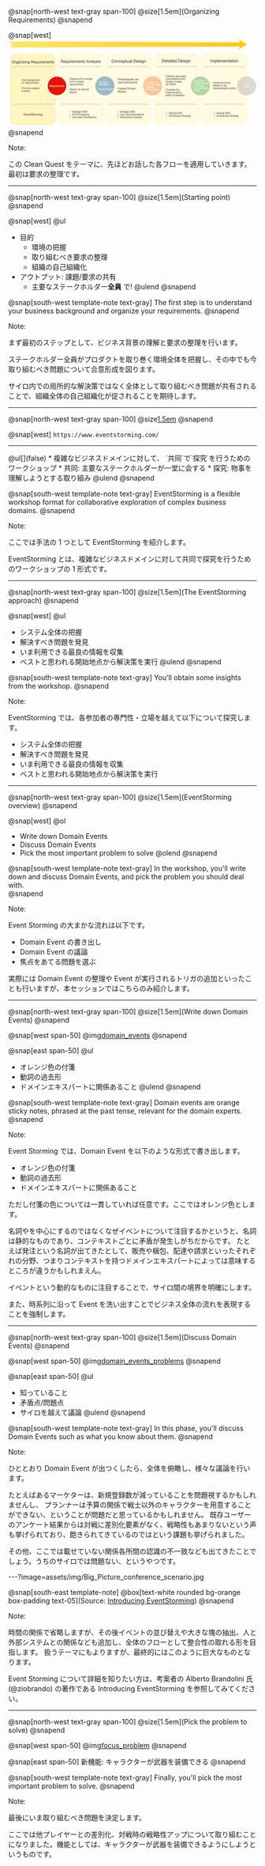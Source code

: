 @snap[north-west text-gray span-100]
@size[1.5em](Organizing Requirements)
@snapend

@snap[west]
![development-flow](assets/img/development-flow-focus1.png)
@snapend

Note:

この Clean Quest をテーマに、先ほどお話した各フローを適用していきます。最初は要求の整理です。

---

@snap[north-west text-gray span-100]
@size[1.5em](Starting point)
@snapend

@snap[west]
@ul[](false)
* 目的
    * 環境の把握
    * 取り組むべき要求の整理
    * 組織の自己組織化 
* アウトプット: 課題/要求の共有
    * 主要なステークホルダー**全員** で!
@ulend
@snapend

@snap[south-west template-note text-gray]
The first step is to understand your business background and organize your requirements.
@snapend

Note:

まず最初のステップとして、ビジネス背景の理解と要求の整理を行います。

ステークホルダー全員がプロダクトを取り巻く環境全体を把握し、その中でも今取り組むべき問題について合意形成を図ります。

サイロ内での局所的な解決策ではなく全体として取り組むべき問題が共有されることで、組織全体の自己組織化が促されることを期待します。

---

@snap[north-west text-gray span-100]
@size[1.5em](EventStorming)
@snapend

@snap[west]
`https://www.eventstorming.com/`
<hr/>
@ul[](false)
* 複雑なビジネスドメインに対して、
  `共同`で`探究`を行うためのワークショップ
    * 共同: 主要なステークホルダーが一堂に会する
    * 探究: 物事を理解しようとする取り組み
@ulend
@snapend

@snap[south-west template-note text-gray]
EventStorming is a flexible workshop format for collaborative exploration of complex business domains.
@snapend

Note:

ここでは手法の 1 つとして EventStorming を紹介します。

EventStorming とは、複雑なビジネスドメインに対して共同で探究を行うためのワークショップの 1 形式です。

---

@snap[north-west text-gray span-100]
@size[1.5em](The EventStorming approach)
@snapend

@snap[west]
@ul[](false)
* システム全体の把握
* 解決すべき問題を発見
* いま利用できる最良の情報を収集
* ベストと思われる開始地点から解決策を実行
@ulend
@snapend

@snap[south-west template-note text-gray]
You'll obtain some insights from the workshop.
@snapend

Note:

EventStorming では、各参加者の専門性・立場を越えて以下について探究します。 

* システム全体の把握
* 解決すべき問題を発見
* いま利用できる最良の情報を収集
* ベストと思われる開始地点から解決策を実行 

---

@snap[north-west text-gray span-100]
@size[1.5em](EventStorming overview)
@snapend

@snap[west]
@ol[](false)
* Write down Domain Events
* Discuss Domain Events
* Pick the most important problem to solve
@olend
@snapend

@snap[south-west template-note text-gray]
In the workshop, you'll write down and discuss Domain Events, and pick the problem you should deal with.  
@snapend

Note:

Event Storming の大まかな流れは以下です。

* Domain Event の書き出し
* Domain Event の議論
* 焦点をあてる問題を選ぶ

実際には Domain Event の整理や Event が実行されるトリガの追加といったことも行いますが、本セッションではこちらのみ紹介します。

---

@snap[north-west text-gray span-100]
@size[1.5em](Write down Domain Events)
@snapend

@snap[west span-50]
@img[domain_events](assets/img/domain_events.jpg)
@snapend

@snap[east span-50]
@ul[](false)
* オレンジ色の付箋
* 動詞の過去形
* ドメインエキスパートに関係あること
@ulend
@snapend

@snap[south-west template-note text-gray]
Domain events are orange sticky notes, phrased at the past tense, relevant for the domain experts. 
@snapend

Note:

Event Storming では、Domain Event を以下のような形式で書き出します。

* オレンジ色の付箋
* 動詞の過去形
* ドメインエキスパートに関係あること

ただし付箋の色については一貫していれば任意です。ここではオレンジ色とします。

名詞やを中心にするのではなくなぜイベントについて注目するかというと、名詞は静的なものであり、コンテキストごとに矛盾が発生しがちだからです。
たとえば発注という名詞が出てきたとして、販売や梱包、配達や請求といったそれぞれの分野、つまりコンテキストを持つドメインエキスパートによっては意味するところが違うかもしれまえん。

イベントという動的なものに注目することで、サイロ間の境界を明確にします。

また、時系列に沿って Event を洗い出すことでビジネス全体の流れを表現することを強制します。

---

@snap[north-west text-gray span-100]
@size[1.5em](Discuss Domain Events)
@snapend

@snap[west span-50]
@img[domain_events_problems](assets/img/domain_events_problems.jpg)
@snapend

@snap[east span-50]
@ul[](false)
* 知っていること
* 矛盾点/問題点
* サイロを越えて議論
@ulend
@snapend

@snap[south-west template-note text-gray]
In this phase, you'll discuss Domain Events such as what you know about them.
@snapend

Note:

ひととおり Domain Event が出つくしたら、全体を俯瞰し、様々な議論を行います。

たとえばあるマーケターは、新規登録数が減っていることを問題視するかもしれませんし、
プランナーは予算の関係で戦士以外のキャラクターを用意することができない、ということが問題だと思っているかもしれません。
既存ユーザーのアンケート結果からは対戦に差別化要素がなく、戦略性もあまりないという声も挙げられており、飽きられてきているのではという課題も挙げられました。

その他、ここでは載せていない関係各所間の認識の不一致なども出てきたことでしょう。うちのサイロでは問題ない、というやつです。

---?image=assets/img/Big_Picture_conference_scenario.jpg

@snap[south-east template-note]
@box[text-white rounded bg-orange box-padding text-05](Source: [Introducing EventStorming](https://leanpub.com/introducing_eventstorming))
@snapend

Note:

時間の関係で省略しますが、その後イベントの並び替えや大きな塊の抽出、人と外部システムとの関係なども追加し、全体のフローとして整合性の取れる形を目指します。
扱うテーマにもよりますが、最終的にはこのように巨大なものとなります。

Event Storming について詳細を知りたい方は、考案者の Alberto Brandolini 氏(@ziobrando) の著作である Introducing EventStorming を参照してみてください。  

---

@snap[north-west text-gray span-100]
@size[1.5em](Pick the problem to solve)
@snapend

@snap[west span-50]
@img[focus_problem](assets/img/focus_problem.jpg)
@snapend

@snap[east span-50]
新機能: キャラクターが武器を装備できる
@snapend

@snap[south-west template-note text-gray]
Finally, you'll pick the most important problem to solve.
@snapend

Note:

最後にいま取り組むべき問題を決定します。

ここでは他プレイヤーとの差別化、対戦時の戦略性アップについて取り組むことになりました。機能としては、キャラクターが武器を装備できるようにしようというものです。
